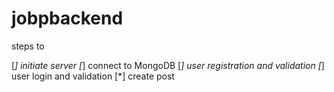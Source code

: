 # jobpbackend

steps to 

[*] initiate server
[*] connect to MongoDB
[*] user registration and validation
[*] user login and validation
[*] create post
